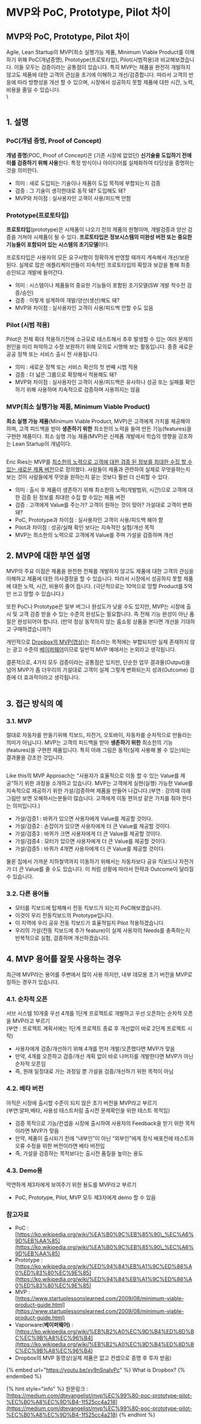 # MVP와 PoC, Prototype, Pilot 차이

## MVP와 PoC, Prototype, Pilot 차이 <a href="#1f42" id="1f42"></a>

Agile, Lean Startup의 MVP(최소 실행가능 제품, Minimum Viable Product를 이해하기 위해 PoC(개념증명), Prototype(프로토타입), Pilot(시범적용)과 비교해보겠습니다. 이들 모두는 검증이라는 공통점이 있습니다. 특히 MVP는 제품을 완전히 개발하지 않고도 제품에 대한 고객의 관심을 초기에 이해하고 개선/검증합니다. 따라서 고객의 반응에 따라 방향성을 개선 할 수 있으며, 시장에서 성공하지 못할 제품에 대한 시간, 노력, 비용을 줄일 수 있습니다.\
\


<figure><img src="../../.gitbook/assets/image.png" alt=""><figcaption></figcaption></figure>

## 1. 설명 <a href="#e0a9" id="e0a9"></a>

### PoC(개념 증명, Proof of Concept) <a href="#74dd" id="74dd"></a>

**개념 증명**(POC, Proof of Concept)은 (기존 시장에 없었던) **신기술을 도입하기 전에 이를 검증하기 위해 사용**한다. 특정 방식이나 아이디어를 실체화하여 타당성을 증명하는 것을 의미한다.

* 의미 : 새로 도입되는 기술이나 제품이 도입 목적에 부합되는지 검증
* 검증 : 그 기술이 생각한대로 동작 돼? 도입해도 돼?
* MVP와 차이점 : 실사용자인 고객이 사용/피드백 안함

### Prototype(프로토타입) <a href="#09b5" id="09b5"></a>

**프로토타입**(prototype)은 시제품이 나오기 전의 제품의 원형이며, 개발검증과 양산 검증을 거쳐야 시제품이 될 수 있다. **프로토타입은 정보시스템의 미완성 버전 또는 중요한 기능들이 포함되어 있는 시스템의 초기모델**이다.

프로토타입은 사용자의 모든 요구사항이 정확하게 반영할 때까지 계속해서 개선/보완 된다. 실제로 많은 애플리케이션들이 지속적인 프로토타입의 확장과 보강을 통해 최종 승인되고 개발에 들어간다.

* 의미 : 시스템이나 제품들의 중요한 기능들이 포함된 초기모델(SW 개발 착수전 검증/승인)
* 검증 : 이렇게 설계하여 개발/양산(생산)해도 돼?
* MVP와 차이점 : 실사용자인 고객이 사용/피드백 안할 수도 있음

### Pilot (시범 적용) <a href="#3131" id="3131"></a>

Pilot은 전체 확대 적용하기전에 소규모로 테스트해서 추후 발생할 수 있는 여러 문제의 원인을 미리 파악하고 수정 보완하기 위해 모의로 시행해 보는 활동입니다. 종종 새로운 공공 정책 또는 서비스 출시 전 사용됩니다.

* 의미 : 새로운 정책 또는 서비스 확산의 첫 번째 시범 적용
* 검증 : 더 넓은 그룹으로 확장해서 적용해도 돼?
* MVP와 차이점 : 실사용자인 고객이 사용/피드백은 유사하나 성공 또는 실패를 확인하기 위해 사용하며 지속적으로 검증하며 사용하지는 않음

### MVP(최소 실행가능 제품, Minimum Viable Product) <a href="#4499" id="4499"></a>

**최소 실행 가능 제품**(Minimum Viable Product, MVP)은 고객에게 가치를 제공해야 하며, 고객 피드백을 받아 **생존하기 위한** 최소한의 노력을 들여 만든 기능(features)을 구현한 제품이다. 최소 실행 가능 제품(MVP)은 신제품 개발에서 학습의 영향을 강조하는 Lean Startup의 개념이다.

<figure><img src="../../.gitbook/assets/image (2).png" alt=""><figcaption></figcaption></figure>

Eric Ries는 MVP를 [최소한의 노력으로 고객에 대한 검증 된 정보를 최대한 수집 할 수있는 새로운 제품 버전](http://www.startuplessonslearned.com/2009/08/minimum-viable-product-guide.html)으로 정의했다. 사람들이 제품과 관련하여 실제로 무엇을하는지 보는 것이 사람들에게 무엇을 원하는지 묻는 것보다 훨씬 더 신뢰할 수 있다.

* 의미 : 출시 후 제품이 생존하기 위해 최소한의 노력(개발범위, 시간)으로 고객에 대한 검증 된 정보를 최대한 수집 할 수있는 제품 버전
* 검증 : 고객에게 Value를 주는가? 고객이 원하는 것이 맞아? 가설대로 고객이 변화 돼?
* PoC, Prototype과 차이점 : 실사용자인 고객이 사용/피드백 해야 함
* Pilot과 차이점 : 성공/실패 확인 보다는 지속적인 실험/개선 목적
* MVP는 최소한의 노력으로 고객에게 Value를 주며 가설을 검증하며 개선

## 2. MVP에 대한 부연 설명 <a href="#fc48" id="fc48"></a>

MVP의 주요 이점은 제품을 완전한 전체를 개발하지 않고도 제품에 대한 고객의 관심을 이해하고 제품에 대한 의사결정을 할 수 있습니다. 따라서 시장에서 성공하지 못할 제품에 대한 노력, 시간, 비용이 줄어 듭니다. (극단적으로는 10억으로 망할 Product를 5억만 쓰고 망할 수 있습니다.)

또한 PoC나 Prototype은 일부 버그나 완성도가 낮을 수도 있지만, MVP는 시장에 출시 및 고객 검증 받을 수 있는 수준의 완성도는 필요합니다. 즉 전체 기능 완성이 아닌 품질은 완성되어야 합니다. (만약 정상 동작하지 않는 홈쇼핑 상품을 본다면 개선을 기대하고 구매하겠습니까?)

개인적으로 [Dropbox의 MVP(영상)](https://youtu.be/xy9nSnalvPc)는 최소라는 목적에는 부합되지만 실제 존재하지 않는 광고 수준의 [베이퍼웨어](https://ko.wikipedia.org/wiki/%EB%B2%A0%EC%9D%B4%ED%8D%BC%EC%9B%A8%EC%96%B4)이므로 일반적 MVP 예에서는 논외라고 생각됩니다.

결론적으로, 4가지 모두 검증이라는 공통점은 있지만, 단순한 업무 결과물(Output)을 넘어 MVP가 좀 더우리의 가설대로 고객이 실제 그렇게 변화되는지 성과(Outcome) 검증에 더 효과적이라고 생각됩니다.

<figure><img src="../../.gitbook/assets/image (1).png" alt=""><figcaption></figcaption></figure>

## 3. 접근 방식의 예 <a href="#db56" id="db56"></a>

### 3.1. MVP <a href="#5fcb" id="5fcb"></a>

절대로 자동차를 만들기위해 킥보드, 자전거, 오토바이, 자동차를 순차적으로 만들라는 의미가 아닙니다. MVP는 고객의 피드백을 받아 **생존하기 위한** 최소한의 기능(features)을 구현한 제품입니다. 특히 아래 그림은 동작(실제 사용해 볼 수 있는)되는 결과물을 강조한 것입니다.

<figure><img src="../../.gitbook/assets/image (3).png" alt=""><figcaption></figcaption></figure>

Like this의 MVP Approach는 “사용자가 효율적으로 이동 할 수 있는 Value를 제공”하기 위한 과정을 소개하고 있습니다. MVP는 고객에게 실현(실행) 가능한 Value를 지속적으로 제공하기 위한 가설/검증하며 제품을 만들어 나갑니다.(부연 : 강의때 아래 그림만 보면 오해하시는분들이 많습니다. 고객에게 이동 편의성 같은 가치를 줘야 한다는 의미입니다.)

* 가설/검증1 : 바퀴가 있으면 사용자에게 Value를 제공할 것이다.
* 가설/검증2 : 손잡이가 있으면 사용자에게 더 큰 Value를 제공할 것이다.
* 가설/검증3 : 바퀴가 크면 사용자에게 더 큰 Value를 제공할 것이다.
* 가설/검증4 : 모터가 있으면 사용자에게 더 큰 Value를 제공할 것이다.
* 가설/검증5 : 바퀴가 4개면 사용자에게 더 큰 Value를 제공할 것이다.

물론 집에서 가까운 지하철역까지 이동하기 위해서는 자동차보다 공유 킥보드나 자전거가 더 큰 Value를 줄 수도 있습니다. 이 처럼 상황에 따라서 전략과 Outcome이 달라질 수 있습니다.

### 3.2. 다른 용어들 <a href="#ce9c" id="ce9c"></a>

* 모터를 킥보드에 탑재해서 전동 킥보드가 되는지 PoC해보겠습니다.
* 이것이 우리 전동킥보드의 Prototype입니다.
* 이 지역에 우리 공유 전동 킥보드가 효율적일지 Pilot 적용하겠습니다.
* 우리의 가설(전동 킥보드에 추가 feature)이 실제 사용자의 Needs를 충족하는지 반복적으로 실험, 검증하며 개선하겠습니다.

## 4. MVP 용어를 잘못 사용하는 경우 <a href="#aeaf" id="aeaf"></a>

최근에 MVP라는 용어를 주변에서 많이 사용 하지만, 내부 데모용 초기 버전을 MVP로 칭하는 경우가 있습니다.

### 4.1. 순차적 오픈 <a href="#47e9" id="47e9"></a>

서브 시스템 10개중 우선 4개를 1단계 프로젝트로 개발하고 우선 오픈하는 순차적 오픈을 MVP라고 부르기\
(부연 : 프로젝트 계획서에는 1단계 프로젝트 종료 후 개선없이 바로 2단계 프로젝트 시작)

* 사용자에게 검증/개선하기 위해 4개를 먼저 개발/오픈했다면 MVP가 맞음
* 만약, 4개를 오픈하고 검증/개선 계획 없이 바로 나머지를 개발한다면 MVP가 아닌 순차적 오픈임
* 즉, 원래 일정대로 가는 과정일 뿐 가설을 검증/개선하기 위한 목적이 아님

### 4.2. 베타 버전 <a href="#3551" id="3551"></a>

아직은 시장에 출시할 수준이 되지 않은 초기 버전을 MVP라고 부르기\
(부연:알파,베타, 사용성 테스트처럼 출시전 문제확인을 위한 테스트 목적임)

* 검증 목적으로 기능/컨셉을 시장에 출시하여 사용자의 Feedback을 받기 위한 목적이라면 MVP가 맞음
* 만약, 제품이 출시되기 전에 “내부인”이 아닌 “외부인”에게 정식 배포전에 테스트와 오류 수정을 위한 버전이라면 베타 버전임
* 즉, 가설을 검증하는 목적보다는 출시전 품질을 높이는 용도

### 4.3. Demo용 <a href="#7e3e" id="7e3e"></a>

막연하게 제3자에게 보여주기 위한 용도를 MVP라고 부르기

* PoC, Prototype, Pilot, MVP 모두 제3자에게 demo 할 수 있음



### 참고자료 <a href="#85c1" id="85c1"></a>

* PoC : [https://ko.wikipedia.org/wiki/%EA%B0%9C%EB%85%90\_%EC%A6%9D%EB%AA%85](https://ko.wikipedia.org/wiki/%EA%B0%9C%EB%85%90\_%EC%A6%9D%EB%AA%85)
* Prototype :\
  [https://ko.wikipedia.org/wiki/%ED%94%84%EB%A1%9C%ED%86%A0%ED%83%80%EC%9E%85](https://ko.wikipedia.org/wiki/%ED%94%84%EB%A1%9C%ED%86%A0%ED%83%80%EC%9E%85)
* MVP :\
  [https://www.startuplessonslearned.com/2009/08/minimum-viable-product-guide.html](https://www.startuplessonslearned.com/2009/08/minimum-viable-product-guide.html)
* Vaporware(**베이퍼웨어)** :\
  [https://ko.wikipedia.org/wiki/%EB%B2%A0%EC%9D%B4%ED%8D%BC%EC%9B%A8%EC%96%B4](https://ko.wikipedia.org/wiki/%EB%B2%A0%EC%9D%B4%ED%8D%BC%EC%9B%A8%EC%96%B4)
* Dropbox의 MVP 동영상(실제 제품은 없고 컨셉으로 증명 후 투자 받음)

{% embed url="https://youtu.be/xy9nSnalvPc" %}
What is Dropbox?
{% endembed %}

{% hint style="info" %}
원문링크 : [https://medium.com/dtevangelist/mvp%EC%99%80-poc-prototype-pilot-%EC%B0%A8%EC%9D%B4-1f525cc4a218](https://medium.com/dtevangelist/mvp%EC%99%80-poc-prototype-pilot-%EC%B0%A8%EC%9D%B4-1f525cc4a218)
{% endhint %}
